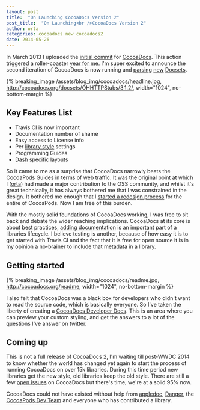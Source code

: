 ```yaml
---
layout: post
title:  "On Launching CocoaDocs Version 2"
post_title:  "On Launching<br />CocoaDocs Version 2"
author: orta
categories: cocoadocs new cocoadocs2
date: 2014-05-26
---
```


In March 2013 I uploaded the [initial commit](https://github.com/CocoaPods/cocoadocs.org/commit/93e9896b04f79eb09be28a9056671b1d23f3143d) for [CocoaDocs](http://cocoadocs.org). This action triggered a roller-coaster [year for me](http://orta.github.io/on/being/27/#cocoadocs). I'm super excited to announce the second iteration of CocoaDocs is now running and [parsing](http://cocoadocs.org/docsets/ReactiveCocoa/2.3.1/) [new](http://cocoadocs.org/docsets/ARAnalytics/2.7.2/) [Docsets](http://cocoadocs.org/docsets/BlocksKit/2.2.3/).

<!-- more -->

{% breaking_image /assets/blog_img/cocoadocs/headline.jpg, http://cocoadocs.org/docsets/OHHTTPStubs/3.1.2/,  width="1024", no-bottom-margin %}

## Key Features List

* Travis CI is now important
* Documentation number of shame
* Easy access to License info
* Per <a href="http://cocoadocs.org/readme">library style</a> settings
* Programming Guides
* <a href="http://kapeli.com/dash">Dash</a> specific layouts

So it came to me as a surprise that CocoaDocs narrowly beats the CocoaPods Guides in terms of web traffic. It was the original point at which I (<a href="http://orta.github.io">orta</a>) had made a major contribution to the OSS community, and whilst it's great technically, it has always bothered me that I was constrained in the design. It bothered me enough that I [started a redesign process](/redesign/) for the entire of CocoaPods. Now I am free of this burden.

With the mostly solid foundations of CocoaDocs working, I was free to sit back and debate the wider reaching implications. CocoaDocs at its core is about best practices, [adding documentation](http://nshipster.com/documentation/) is an important part of a libraries lifecycle. I believe testing is another, because of how easy it is to get started with Travis CI and the fact that it is free for open source it is in my opinion a no-brainer to include that metadata in a library.

## Getting started

{% breaking_image /assets/blog_img/cocoadocs/readme.jpg, http://cocoadocs.org/readme, width="1024", no-bottom-margin %}

I also felt that CocoaDocs was a black box for developers who didn't want to read the source code, which is basically everyone. So I've taken the liberty of creating a [CocoaDocs Developer Docs](http://cocoadocs.org/readme/). This is an area where you can preview your custom styling, and get the answers to a lot of the questions I've answer on twitter.

## Coming up

This is not a full release of CocoaDocs 2, I'm waiting till post-WWDC 2014 to know whether the world has changed yet again to start the process of running CocoaDocs on over 15k libraries. During this time period new libraries get the new style, old libraries keep the old style. There are still a few [open issues](https://github.com/CocoaPods/cocoadocs.org/issues?state=open) on CocoaDocs but there's time, we're at a solid 95% now.

CocoaDocs could not have existed without help from [appledoc](http://gentlebytes.com/appledoc/), [Danger](/assets/blog_img/cocoadocs/danger.jpg), the [CocoaPods Dev Team](http://cocoapods.org/about) and everyone who has contributed a library.
